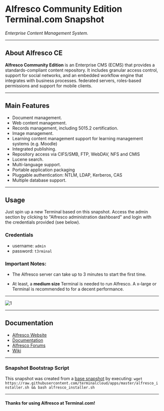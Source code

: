 # **Alfresco Community Edition** Terminal.com Snapshot

*Enterprise Content Management System.*

---

## About Alfresco CE

**Alfresco Community Edition** is an Enterprise CMS (ECMS) that provides a standards-compliant content repository. It includes granular access control, support for social networks, and an embedded workflow engine that integrates with business processes. federated servers, roles-based permissions and support for mobile clients.

---

## Main Features

- Document management.
- Web content management.
- Records management, including 5015.2 certification.
- Image management.
- Learning content management support for learning management systems (e.g. Moodle)
- Integrated publishing.
- Repository access via CIFS/SMB, FTP, WebDAV, NFS and CMIS
- Lucene search.
- Multi-language support.
- Portable application packaging
- Pluggable authentication: NTLM, LDAP, Kerberos, CAS
- Multiple database support.

---

## Usage

Just spin up a new Terminal based on this snapshot. Access the admin section by clicking to "Alfresco administration dashboard" and login with the credentials provided (see below).

### Credentials

- username: `admin`
- password: `t3rminal`

### Important Notes:
- The Alfresco server can take up to 3 minutes to start the first time.

- At least, a **medium size** Terminal is needed to run Alfresco. A x-large or Terminal is recommended to for a decent performance.


---

![1](http://www.componize.com/storage/Alfresco.png)

---

## Documentation

- [Alfresco Website](http://www.alfresco.com/products/community)
- [Documentation](http://docs.alfresco.com/community/concepts/welcome-infocenter_community.html)
- [Alfresco Forums](http://forums.alfresco.com/)
- [Wiki](http://wiki.alfresco.com/wiki/Main_Page)

---

### Snapshot Bootstrap Script

This snapshot was created from a [base snapshot](https://www.terminal.com/tiny/FzpHiTXG1K) by executing:
`wget https://raw.githubusercontent.com/terminalcloud/apps/master/alfresco_installer.sh && bash alfresco_installer.sh`

---

#### Thanks for using Alfresco at Terminal.com!
